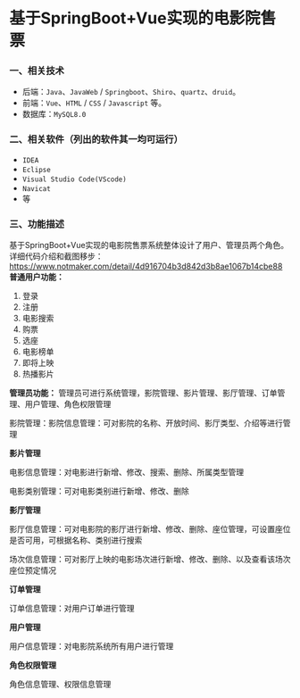 # 基于SpringBoot+Vue实现的电影院售票
### 一、相关技术
- 后端：`Java`、`JavaWeb` / `Springboot`、`Shiro`、`quartz`、`druid`。
- 前端：`Vue`、`HTML` / `CSS` / `Javascript` 等。
- 数据库：`MySQL8.0`

### 二、相关软件（列出的软件其一均可运行）
- `IDEA`
- `Eclipse`
- `Visual Studio Code(VScode)`
- `Navicat`
- 等

### 三、功能描述
基于SpringBoot+Vue实现的电影院售票系统整体设计了用户、管理员两个角色。
详细代码介绍和截图移步：https://www.notmaker.com/detail/4d916704b3d842d3b8ae1067b14cbe88
**普通用户功能：**
1. 登录
2. 注册
3. 电影搜索
4. 购票
5. 选座
6. 电影榜单
7. 即将上映
8. 热播影片


**管理员功能：**
管理员可进行系统管理，影院管理、影片管理、影厅管理、订单管理、用户管理、角色权限管理

影院管理：影院信息管理：可对影院的名称、开放时间、影厅类型、介绍等进行管理

**影片管理**

电影信息管理：对电影进行新增、修改、搜索、删除、所属类型管理

电影类别管理：可对电影类别进行新增、修改、删除

**影厅管理**

影厅信息管理：可对电影院的影厅进行新增、修改、删除、座位管理，可设置座位是否可用，可根据名称、类别进行搜索

场次信息管理：可对影厅上映的电影场次进行新增、修改、删除、以及查看该场次座位预定情况

**订单管理**

订单信息管理：对用户订单进行管理

**用户管理**

用户信息管理：对电影院系统所有用户进行管理

**角色权限管理**

角色信息管理、权限信息管理
